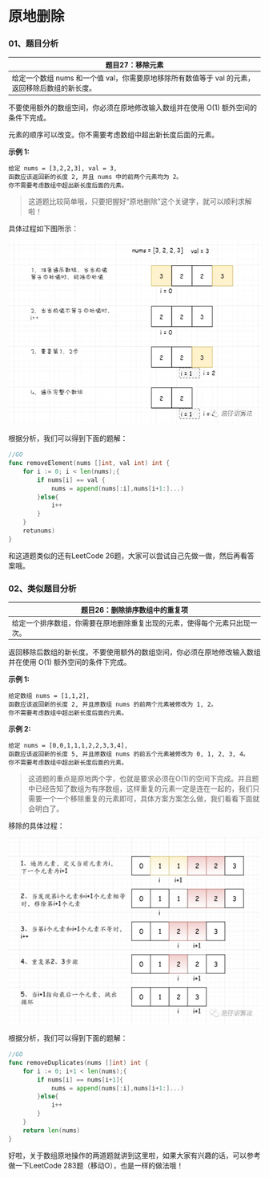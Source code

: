 # 原地删除

### 01、题目分析

| 题目27：移除元素                                             |
| ------------------------------------------------------------ |
| 给定一个数组 nums 和一个值 val，你需要原地移除所有数值等于 val 的元素，返回移除后数组的新长度。 |

不要使用额外的数组空间，你必须在原地修改输入数组并在使用 O(1) 额外空间的条件下完成。

元素的顺序可以改变。你不需要考虑数组中超出新长度后面的元素。

**示例 1:**

```
给定 nums = [3,2,2,3], val = 3,
函数应该返回新的长度 2, 并且 nums 中的前两个元素均为 2。
你不需要考虑数组中超出新长度后面的元素。
```



> 这道题比较简单哦，只要把握好“原地删除”这个关键字，就可以顺利求解啦！

具体过程如下图所示：

<img src="005/1.jpg" alt="PNG" style="zoom:80%;" />

根据分析，我们可以得到下面的题解：

```go
//GO
func removeElement(nums []int, val int) int {
    for i := 0; i < len(nums);{
        if nums[i] == val {
            nums = append(nums[:i],nums[i+1:]...)
        }else{
            i++
        }
    }
    retunums)
}
```

<bra>

和这道题类似的还有LeetCode 26题，大家可以尝试自己先做一做，然后再看答案哦。

### 02、类似题目分析

| 题目26：删除排序数组中的重复项                               |
| ------------------------------------------------------------ |
| 给定一个排序数组，你需要在原地删除重复出现的元素，使得每个元素只出现一次。 |

返回移除后数组的新长度。不要使用额外的数组空间，你必须在原地修改输入数组并在使用 O(1) 额外空间的条件下完成。

**示例 1:**

```
给定数组 nums = [1,1,2],
函数应该返回新的长度 2, 并且原数组 nums 的前两个元素被修改为 1, 2。
你不需要考虑数组中超出新长度后面的元素。
```

**示例 2:**

```
给定 nums = [0,0,1,1,1,2,2,3,3,4],
函数应该返回新的长度 5, 并且原数组 nums 的前五个元素被修改为 0, 1, 2, 3, 4。
你不需要考虑数组中超出新长度后面的元素。
```

<bra>

> 这道题的重点是原地两个字，也就是要求必须在O(1)的空间下完成。并且题中已经告知了数组为有序数组，这样重复的元素一定是连在一起的，我们只需要一个一个移除重复的元素即可，具体方案方案怎么做，我们看看下面就会明白了。

移除的具体过程：

<img src="005/2.jpeg" alt="PNG" style="zoom: 67%;" />

根据分析，我们可以得到下面的题解：

```go
//GO
func removeDuplicates(nums []int) int {
    for i := 0; i+1 < len(nums);{
        if nums[i] == nums[i+1]{  
            nums = append(nums[:i],nums[i+1:]...)
        }else{
            i++
        }
    }
    return len(nums)
}
```

<bra>

好啦，关于数组原地操作的两道题就讲到这里啦，如果大家有兴趣的话，可以参考做一下LeetCode 283题（移动O），也是一样的做法哦！
